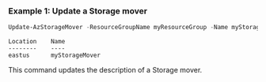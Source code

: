 ### Example 1: Update a Storage mover
```powershell
Update-AzStorageMover -ResourceGroupName myResourceGroup -Name myStorageMover -Description "Update description"
```

```output
Location    Name
--------    ----
eastus		myStorageMover
```

This command updates the description of a Storage mover.
